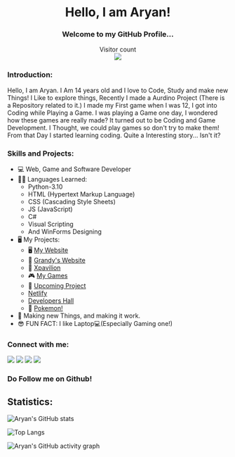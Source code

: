 
<h1 align="center">Hello, I am Aryan!</h1>
<h3 align="center">Welcome to my GitHub Profile...</h3>
<p align="center"> 
  Visitor count<br>
  <img src="https://profile-counter.glitch.me/ravanger101/count.svg" />
</p>

### Introduction:
Hello, I am Aryan. I Am 14 years old and I love to Code, Study and make new Things! I Like to explore things, Recently I made a Aurdino Project (There is a Repository related to it.) I made my First game when I was 12, I got into Coding while Playing a Game. I was playing a Game one day, I wondered how these games are really made? 
It turned out to be Coding and Game Development. I Thought, we could play games so don't try to make them! From that Day I started learning coding. Quite a Interesting
story... Isn't it?
<!--
[<img src="https://github.com/Ravanger101/Ravanger101/blob/main/MyWebsite.jpg" width="100"/>](https://ravanger101.github.io/DragonRealmsWebsite/)
-->
### Skills and Projects:
* 💻 Web, Game and Software Developer
* 👨‍💻 Languages Learned:
    * Python-3.10
    * HTML (Hypertext Markup Language)
    * CSS (Cascading Style Sheets)
    * JS (JavaScript)
    * C#
    * Visual Scripting
    * And WinForms Designing
* 🖥 My Projects:
    * 🖥️ <a href ="https://ravanger101.github.io/DragonRealmsWebsite/">My Website</a>
    * 📱 <a href ="https://grandyswebsite.netlify.app/">Grandy's Website</a>
    * 🧾 <a href ="https://xpavilion.github.io/">Xpavilion</a>
    * 🎮 <a href ="https://aryanthedeveloper.itch.io/">My Games</a>
    * 📁 <a href ="https://github.com/ProjectDragonRealms">Upcoming Project</a>
    * <a href ="https://dragonrealms.netlify.app/">Netlify</a>
    * <a href ="https://developers-hall.netlify.app/ravanger101/">Developers Hall</a>
    * 🎃 <a href ="https://github.com/Pokemon-PythonRed/Pokemon-Generator">Pokemon!</a>
* 🤖 Making new Things, and making it work.
* 😎 FUN FACT: I like Laptop💻(Especially Gaming one!)

### Connect with me:
[![](https://img.shields.io/badge/-Aryan™-blue?style=for-the-badge&logo=Linkedin&logoColor=white&linkhttps://www.linkedin.com/in/aryangore/)](https://www.linkedin.com/in/aryangore/)
[![](https://img.shields.io/badge/-Github-171515?style=for-the-badge&logo=github&logoColor=white)](https://github.com/Ravanger101) 
[![](https://img.shields.io/badge/-Website-171515?style=for-the-badge&logo=website&logoColor=red)](https://ravanger101.github.io/DragonRealmsWebsite/)
[![](https://img.shields.io/badge/-Email-c14438?style=for-the-badge&logo=gmail&logoColor=white&link=mailto:aryangore)](mailto:panther2008aryan101@gmail.com)
<h3>Do Follow me on Github!</h3>

## Statistics:

![Aryan's GitHub stats](https://github-readme-stats.vercel.app/api?username=ravanger101&show_icons=true&theme=dark)

![Top Langs](https://github-readme-stats.vercel.app/api/top-langs/?username=ravanger101&langs_count=4)

![Aryan's GitHub activity graph](https://activity-graph.herokuapp.com/graph?username=ravanger101&&theme=chartreuse-dark)


